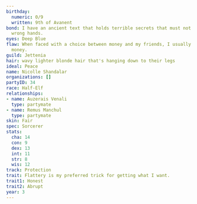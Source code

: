 ```yaml
---
birthday:
  numeric: 0/9
  written: 9th of Avanent
bond: I have an ancient text that holds terrible secrets that must not fall into the
  wrong hands.
eyes: Deep Blue
flaw: When faced with a choice between money and my friends, I usually choose the
  money.
guild: Jettenia
hair: wavy lighter blonde hair that's hanging down to their legs
ideal: Peace
name: Nicolle Shandalar
organizations: []
partyID: 34
race: Half-Elf
relationships:
- name: Auzerais Venali
  type: partymate
- name: Remus Manchul
  type: partymate
skin: Fair
spec: Sorcerer
stats:
  cha: 14
  con: 9
  dex: 13
  int: 11
  str: 8
  wis: 12
track: Protection
trait: Flattery is my preferred trick for getting what I want.
trait1: Honest
trait2: Abrupt
year: 3
---
```

